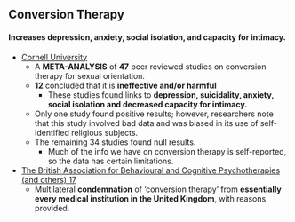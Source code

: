 ## Conversion Therapy

#### Increases depression, anxiety, social isolation, and capacity for intimacy.

*   [Cornell University](https://whatweknow.inequality.cornell.edu/topics/lgbt-equality/what-does-the-scholarly-research-say-about-whether-conversion-therapy-can-alter-sexual-orientation-without-causing-harm/)
    *   A **META-ANALYSIS** of **47** peer reviewed studies on conversion therapy for sexual orientation.
    *   **12** concluded that it is **ineffective and/or harmful**
        *   These studies found links to **depression, suicidality, anxiety, social isolation and decreased capacity for intimacy.**
    *   Only one study found positive results; however, researchers note that this study involved bad data and was biased in its use of self-identified religious subjects.
    *   The remaining 34 studies found null results.
        *   Much of the info we have on conversion therapy is self-reported, so the data has certain limitations.
*   [The British Association for Behavioural and Cognitive Psychotherapies (and others) 17](https://www.babcp.com/files/About/Press/Memorandum-of-Understanding-on-Conversion-Therapy-in-the-UK.pdf)
    *   Multilateral **condemnation** of ‘conversion therapy’ from **essentially every medical institution in the United Kingdom**, with reasons provided.
